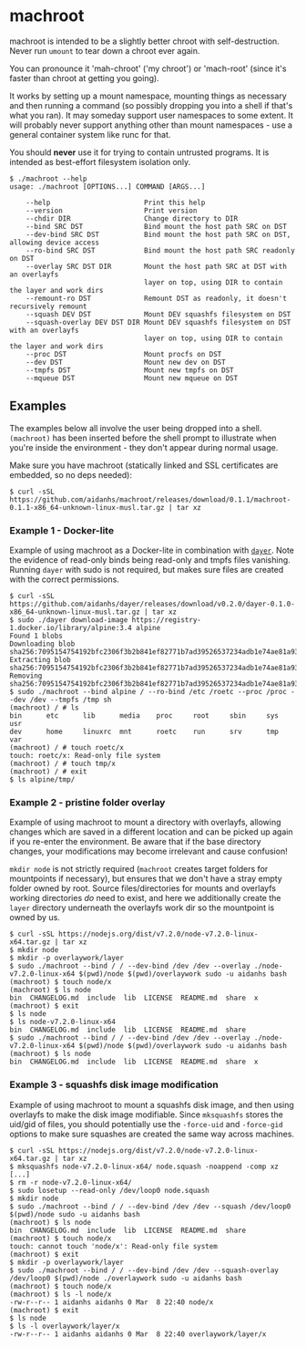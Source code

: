# machroot

machroot is intended to be a slightly better chroot with self-destruction.
Never run `umount` to tear down a chroot ever again.

You can pronounce it 'mah-chroot' ('my chroot') or 'mach-root' (since it's
faster than chroot at getting you going).

It works by setting up a mount namespace, mounting things as necessary and then
running a command (so possibly dropping you into a shell if that's what you ran).
It may someday support user namespaces to some extent. It will probably never
support anything other than mount namespaces - use a general container system
like runc for that.

You should **never** use it for trying to contain untrusted programs. It is
intended as best-effort filesystem isolation only.

```
$ ./machroot --help
usage: ./machroot [OPTIONS...] COMMAND [ARGS...]

    --help                       Print this help
    --version                    Print version
    --chdir DIR                  Change directory to DIR
    --bind SRC DST               Bind mount the host path SRC on DST
    --dev-bind SRC DST           Bind mount the host path SRC on DST, allowing device access
    --ro-bind SRC DST            Bind mount the host path SRC readonly on DST
    --overlay SRC DST DIR        Mount the host path SRC at DST with an overlayfs
                                 layer on top, using DIR to contain the layer and work dirs
    --remount-ro DST             Remount DST as readonly, it doesn't recursively remount
    --squash DEV DST             Mount DEV squashfs filesystem on DST
    --squash-overlay DEV DST DIR Mount DEV squashfs filesystem on DST with an overlayfs
                                 layer on top, using DIR to contain the layer and work dirs
    --proc DST                   Mount procfs on DST
    --dev DST                    Mount new dev on DST
    --tmpfs DST                  Mount new tmpfs on DST
    --mqueue DST                 Mount new mqueue on DST
```

## Examples

The examples below all involve the user being dropped into a shell.
`(machroot)` has been inserted before the shell prompt to illustrate
when you're inside the environment - they don't appear during normal
usage.

Make sure you have machroot (statically linked and SSL certificates are
embedded, so no deps needed):

```
$ curl -sSL https://github.com/aidanhs/machroot/releases/download/0.1.1/machroot-0.1.1-x86_64-unknown-linux-musl.tar.gz | tar xz
```

### Example 1 - Docker-lite

Example of using machroot as a Docker-lite in combination with
[`dayer`](https://github.com/aidanhs/dayer). Note the evidence of read-only
binds being read-only and tmpfs files vanishing. Running `dayer` with sudo
is not required, but makes sure files are created with the correct permissions.

```
$ curl -sSL https://github.com/aidanhs/dayer/releases/download/v0.2.0/dayer-0.1.0-x86_64-unknown-linux-musl.tar.gz | tar xz
$ sudo ./dayer download-image https://registry-1.docker.io/library/alpine:3.4 alpine
Found 1 blobs
Downloading blob sha256:7095154754192bfc2306f3b2b841ef82771b7ad39526537234adb1e74ae81a93
Extracting blob sha256:7095154754192bfc2306f3b2b841ef82771b7ad39526537234adb1e74ae81a93
Removing sha256:7095154754192bfc2306f3b2b841ef82771b7ad39526537234adb1e74ae81a93
$ sudo ./machroot --bind alpine / --ro-bind /etc /roetc --proc /proc --dev /dev --tmpfs /tmp sh
(machroot) / # ls
bin      etc      lib      media    proc     root     sbin     sys      usr
dev      home     linuxrc  mnt      roetc    run      srv      tmp      var
(machroot) / # touch roetc/x
touch: roetc/x: Read-only file system
(machroot) / # touch tmp/x
(machroot) / # exit
$ ls alpine/tmp/
```

### Example 2 - pristine folder overlay

Example of using machroot to mount a directory with overlayfs, allowing changes
which are saved in a different location and can be picked up again if you
re-enter the environment. Be aware that if the base directory changes, your
modifications may become irrelevant and cause confusion!

`mkdir node` is not strictly required (`machroot` creates target folders for
mountpoints if necessary), but ensures that we don't have a stray empty folder
owned by root. Source files/directories for mounts and overlayfs working
directories *do* need to exist, and here we additionally create the `layer`
directory underneath the overlayfs work dir so the mountpoint is owned by us.

```
$ curl -sSL https://nodejs.org/dist/v7.2.0/node-v7.2.0-linux-x64.tar.gz | tar xz
$ mkdir node
$ mkdir -p overlaywork/layer
$ sudo ./machroot --bind / / --dev-bind /dev /dev --overlay ./node-v7.2.0-linux-x64 $(pwd)/node $(pwd)/overlaywork sudo -u aidanhs bash
(machroot) $ touch node/x
(machroot) $ ls node
bin  CHANGELOG.md  include  lib  LICENSE  README.md  share  x
(machroot) $ exit
$ ls node
$ ls node-v7.2.0-linux-x64
bin  CHANGELOG.md  include  lib  LICENSE  README.md  share
$ sudo ./machroot --bind / / --dev-bind /dev /dev --overlay ./node-v7.2.0-linux-x64 $(pwd)/node $(pwd)/overlaywork sudo -u aidanhs bash
(machroot) $ ls node
bin  CHANGELOG.md  include  lib  LICENSE  README.md  share  x
```

### Example 3 - squashfs disk image modification

Example of using machroot to mount a squashfs disk image, and then using overlayfs
to make the disk image modifiable. Since `mksquashfs` stores the uid/gid of files,
you should potentially use the `-force-uid` and `-force-gid` options to make sure
squashes are created the same way across machines.

```
$ curl -sSL https://nodejs.org/dist/v7.2.0/node-v7.2.0-linux-x64.tar.gz | tar xz
$ mksquashfs node-v7.2.0-linux-x64/ node.squash -noappend -comp xz
[...]
$ rm -r node-v7.2.0-linux-x64/
$ sudo losetup --read-only /dev/loop0 node.squash
$ mkdir node
$ sudo ./machroot --bind / / --dev-bind /dev /dev --squash /dev/loop0 $(pwd)/node sudo -u aidanhs bash
(machroot) $ ls node
bin  CHANGELOG.md  include  lib  LICENSE  README.md  share
(machroot) $ touch node/x
touch: cannot touch 'node/x': Read-only file system
(machroot) $ exit
$ mkdir -p overlaywork/layer
$ sudo ./machroot --bind / / --dev-bind /dev /dev --squash-overlay /dev/loop0 $(pwd)/node ./overlaywork sudo -u aidanhs bash
(machroot) $ touch node/x
(machroot) $ ls -l node/x
-rw-r--r-- 1 aidanhs aidanhs 0 Mar  8 22:40 node/x
(machroot) $ exit
$ ls node
$ ls -l overlaywork/layer/x
-rw-r--r-- 1 aidanhs aidanhs 0 Mar  8 22:40 overlaywork/layer/x
```
